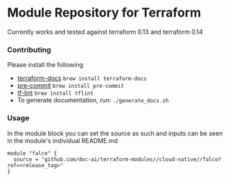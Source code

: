 # Module Repository for Terraform
Currently works and tested against terraform 0.13 and terraform 0.14

### Contributing
Please install the following
 * [terraform-docs](https://github.com/terraform-docs/terraform-docs) `brew install terraform-docs`
 * [pre-commit](https://github.com/pre-commit/pre-commit) `brew install pre-commit`
 * [tf-lint](https://github.com/terraform-linters/tflint) `brew install tflint`
 * To generate documentation, run: `./generate_docs.sh`



### Usage
In the module block you can set the source as such and inputs can be seen in the module's individual README.md
```hcl
module "falco" {
  source = "github.com/doc-ai/terraform-modules//cloud-native//falco?ref=<release_tag>"
}
```
